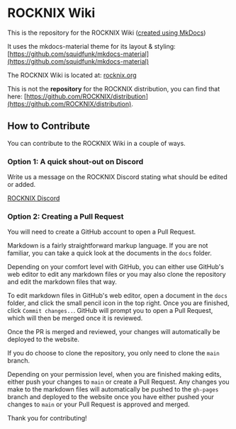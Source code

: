 # ROCKNIX Wiki

This is the repository for the ROCKNIX Wiki ([created using MkDocs](https://www.mkdocs.org/))

It uses the mkdocs-material theme for its layout & styling: [https://github.com/squidfunk/mkdocs-material](https://github.com/squidfunk/mkdocs-material)

The ROCKNIX Wiki is located at: [rocknix.org](https://rocknix.org/)

This is not the **repository** for the ROCKNIX distribution, you can find that here: [https://github.com/ROCKNIX/distribution](https://github.com/ROCKNIX/distribution).

## How to Contribute

You can contribute to the ROCKNIX Wiki in a couple of ways.

### Option 1: A quick shout-out on Discord

Write us a message on the ROCKNIX Discord stating what should be edited or added.

[ROCKNIX Discord](https://discord.gg/seTxckZjJy)

### Option 2: Creating a Pull Request

You will need to create a GitHub account to open a Pull Request.

Markdown is a fairly straightforward markup language. If you are not familiar, you can take a quick look at the documents in the `docs` folder.

Depending on your comfort level with GitHub, you can either use GitHub's web editor to edit any markdown files or you may also clone the repository and edit the markdown files that way. 

To edit markdown files in GitHub's web editor, open a document in the `docs` folder, and click the small pencil icon in the top right. Once you are finished, click `Commit changes..`. GitHub will prompt you to open a Pull Request, which will then be merged once it is reviewed. 

Once the PR is merged and reviewed, your changes will automatically be deployed to the website.

If you do choose to clone the repository, you only need to clone the `main` branch. 

Depending on your permission level, when you are finished making edits, either push your changes to `main` or create a Pull Request. Any changes you make to the markdown files will automatically be pushed to the `gh-pages` branch and deployed to the website once you have either pushed your changes to `main` or your Pull Request is approved and merged.

Thank you for contributing!
